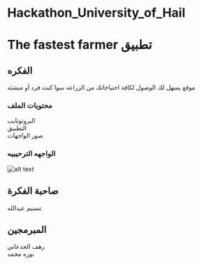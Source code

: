 # Hackathon_University_of_Hail

# The fastest farmer تطبيق 
## الفكره

 موقع يسهل لك الوصول لكافة احتياجاتك من الزراعه سوا كنت فرد أو منشئه  


 ### محتويات الملف 
 البروتوتايب
 <br>
التطبيق
 <br>
صور الواجهات 
 
 
 ### الواجهه الترحيبيه 

![alt text](https://github.com/Rahaf-Aljadaani/Hackathon_University_of_Hail/ظinterfaces/#1.PNG?raw=true)



## صاحبة الفكرة 
 تسنيم عبدالله 


## المبرمجين
 رهف الجدعاني
 <br>
 نوره محمد 


 


